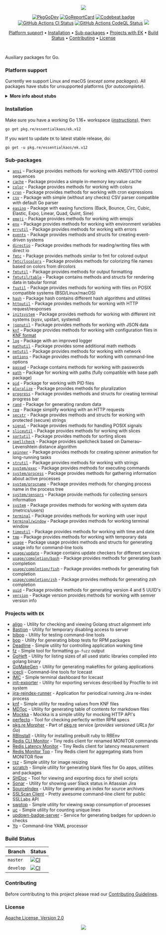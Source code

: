 <p align="center"><a href="#readme"><img src="https://gh.kaos.st/go-ek.svg"/></a></p>

<p align="center">
  <a href="https://kaos.sh/g/ek.v12?docs"><img src="https://gh.kaos.st/godoc.svg" alt="PkgGoDev"></a>
  <a href="https://kaos.sh/r/ek"><img src="https://kaos.sh/r/ek.svg" alt="GoReportCard" /></a>
  <a href="https://kaos.sh/b/ek"><img src="https://kaos.sh/b/3649d737-e5b9-4465-9765-b9f4ebec60ec.svg" alt="Codebeat badge" /></a>
  <a href="https://kaos.sh/w/ek/ci"><img src="https://kaos.sh/w/ek/ci.svg" alt="GitHub Actions CI Status" /></a>
  <a href="https://kaos.sh/w/ek/codeql"><img src="https://kaos.sh/w/ek/codeql.svg" alt="GitHub Actions CodeQL Status" /></a>
  <a href="#license"><img src="https://gh.kaos.st/apache2.svg" /></a>
</p>

<p align="center"><a href="#platform-support">Platform support</a> • <a href="#installation">Installation</a> • <a href="#sub-packages">Sub-packages</a> • <a href="#projects-with-ek">Projects with EK</a> • <a href="#build-status">Build Status</a> • <a href="#contributing">Contributing</a> • <a href="#license">License</a></p>

<br/>

Auxiliary packages for Go.

### Platform support

Currently we support Linux and macOS (_except some packages_). All packages have stubs for unsupported platforms (_for autocomplete_).

<details><summary><b>More info about stubs</b></summary><p>

> Some packages cannot be used on some platforms, like `fsutil` package, which cannot be used on Windows due to using signals, or `system` sub-packages which require [procfs](https://en.wikipedia.org/wiki/Procfs). But you can write code on these platforms with no problem because almost all packages have stubs with information about all constants, variables, and functions available on other platforms. So, for example, Sublime with [LSP](https://lsp.sublimetext.io) on Windows will show all information about methods available only on the Linux platform. All descriptions from stubs contain symbol ❗ at the beginning as a mark of unsupported code. Code with stubs can be compiled, but any method invocation from stubs will lead to panic.

</p></details>

### Installation

Make sure you have a working Go 1.16+ workspace (_[instructions](https://golang.org/doc/install)_), then:

```
go get pkg.re/essentialkaos/ek.v12
```

If you want to update `EK` to latest stable release, do:

```
go get -u pkg.re/essentialkaos/ek.v12
```

### Sub-packages

* [`ansi`](https://pkg.re/essentialkaos/ek.v12/ansi?docs) - Package provides methods for working with ANSI/VT100 control sequences
* [`cache`](https://pkg.re/essentialkaos/ek.v12/cache?docs) - Package provides a simple in-memory key:value cache
* [`color`](https://pkg.re/essentialkaos/ek.v12/color?docs) - Package provides methods for working with colors
* [`cron`](https://pkg.re/essentialkaos/ek.v12/cron?docs) - Package provides methods for working with cron expressions
* [`csv`](https://pkg.re/essentialkaos/ek.v12/csv?docs) - Package with simple (without any checks) CSV parser compatible with default Go parser
* [`easing`](https://pkg.re/essentialkaos/ek.v12/easing?docs) - Package with easing functions (Back, Bounce, Circ, Cubic, Elastic, Expo, Linear, Quad, Quint, Sine)
* [`emoji`](https://pkg.re/essentialkaos/ek.v12/emoji?docs) - Package provides methods for working with emojis
* [`env`](https://pkg.re/essentialkaos/ek.v12/env?docs) - Package provides methods for working with environment variables
* [`errutil`](https://pkg.re/essentialkaos/ek.v12/errutil?docs) - Package provides methods for working with errors
* [`events`](https://pkg.re/essentialkaos/ek.v12/events?docs) - Package provides methods and structs for creating event-driven systems
* [`directio`](https://pkg.re/essentialkaos/ek.v12/directio?docs) - Package provides methods for reading/writing files with direct io
* [`fmtc`](https://pkg.re/essentialkaos/ek.v12/fmtc?docs) - Package provides methods similar to fmt for colored output
* [`fmtc/lscolors`](https://pkg.re/essentialkaos/ek.v12/fmtc/lscolors?docs) - Package provides methods for colorizing file names based on colors from dircolors
* [`fmtutil`](https://pkg.re/essentialkaos/ek.v12/fmtutil?docs) - Package provides methods for output formatting
* [`fmtutil/table`](https://pkg.re/essentialkaos/ek.v12/fmtutil/table?docs) - Package contains methods and structs for rendering data in tabular format
* [`fsutil`](https://pkg.re/essentialkaos/ek.v12/fsutil?docs) - Package provides methods for working with files on POSIX compatible systems (BSD/Linux/macOS)
* [`hash`](https://pkg.re/essentialkaos/ek.v12/hash?docs) - Package hash contains different hash algorithms and utilities
* [`httputil`](https://pkg.re/essentialkaos/ek.v12/httputil?docs) - Package provides methods for working with HTTP request/responses
* [`initsystem`](https://pkg.re/essentialkaos/ek.v12/initsystem?docs) - Package provides methods for working with different init systems (sysv, upstart, systemd)
* [`jsonutil`](https://pkg.re/essentialkaos/ek.v12/jsonutil?docs) - Package provides methods for working with JSON data
* [`knf`](https://pkg.re/essentialkaos/ek.v12/knf?docs) - Package provides methods for working with configuration files in [KNF format](https://kaos.sh/knf-spec)
* [`log`](https://pkg.re/essentialkaos/ek.v12/log?docs) - Package with an improved logger
* [`mathutil`](https://pkg.re/essentialkaos/ek.v12/mathutil?docs) - Package provides some additional math methods
* [`netutil`](https://pkg.re/essentialkaos/ek.v12/netutil?docs) - Package provides methods for working with network
* [`options`](https://pkg.re/essentialkaos/ek.v12/options?docs) - Package provides methods for working with command-line options
* [`passwd`](https://pkg.re/essentialkaos/ek.v12/passwd?docs) - Package contains methods for working with passwords
* [`path`](https://pkg.re/essentialkaos/ek.v12/path?docs) - Package for working with paths (fully compatible with base path package)
* [`pid`](https://pkg.re/essentialkaos/ek.v12/pid?docs) - Package for working with PID files
* [`pluralize`](https://pkg.re/essentialkaos/ek.v12/pluralize?docs) - Package provides methods for pluralization
* [`progress`](https://pkg.re/essentialkaos/ek.v12/progress?docs) - Package provides methods and structs for creating terminal progress bar
* [`rand`](https://pkg.re/essentialkaos/ek.v12/rand?docs) - Package for generating random data
* [`req`](https://pkg.re/essentialkaos/ek.v12/req?docs) - Package simplify working with an HTTP requests
* [`secstr`](https://pkg.re/essentialkaos/ek.v12/secstr?docs) - Package provides methods and structs for working with protected (secure) strings
* [`signal`](https://pkg.re/essentialkaos/ek.v12/signal?docs) - Package provides methods for handling POSIX signals
* [`sliceutil`](https://pkg.re/essentialkaos/ek.v12/sliceutil?docs) - Package provides methods for working with slices
* [`sortutil`](https://pkg.re/essentialkaos/ek.v12/sortutil?docs) - Package provides methods for sorting slices
* [`spellcheck`](https://pkg.re/essentialkaos/ek.v12/spellcheck?docs) - Package provides spellcheck based on Damerau–Levenshtein distance algorithm
* [`spinner`](https://pkg.re/essentialkaos/ek.v12/spinner?docs) - Package provides methods for creating spinner animation for long-running tasks
* [`strutil`](https://pkg.re/essentialkaos/ek.v12/strutil?docs) - Package provides methods for working with strings
* [`system/exec`](https://pkg.re/essentialkaos/ek.v12/system/exec?docs) - Package provides methods for executing commands
* [`system/process`](https://pkg.re/essentialkaos/ek.v12/system/process?docs) - Package provides methods for gathering information about active processes
* [`system/procname`](https://pkg.re/essentialkaos/ek.v12/system/procname?docs) - Package provides methods for changing process name in the process tree
* [`system/sensors`](https://pkg.re/essentialkaos/ek.v12/system/sensors?docs) - Package provide methods for collecting sensors information
* [`system`](https://pkg.re/essentialkaos/ek.v12/system?docs) - Package provides methods for working with system data (metrics/users)
* [`terminal`](https://pkg.re/essentialkaos/ek.v12/terminal?docs) - Package provides methods for working with user input
* [`terminal/window`](https://pkg.re/essentialkaos/ek.v12/terminal/window?docs) - Package provides methods for working terminal window
* [`timeutil`](https://pkg.re/essentialkaos/ek.v12/timeutil?docs) - Package provides methods for working with time and date
* [`tmp`](https://pkg.re/essentialkaos/ek.v12/tmp?docs) - Package provides methods for working with temporary data
* [`usage`](https://pkg.re/essentialkaos/ek.v12/usage?docs) - Package usage provides methods and structs for generating usage info for command-line tools
* [`usage/update`](https://pkg.re/essentialkaos/ek.v12/usage/update?docs) - Package contains update checkers for different services
* [`usage/completion/bash`](https://pkg.re/essentialkaos/ek.v12/usage/completion/bash?docs) - Package provides methods for generating bash completion
* [`usage/completion/fish`](https://pkg.re/essentialkaos/ek.v12/usage/completion/fish?docs) - Package provides methods for generating fish completion
* [`usage/completion/zsh`](https://pkg.re/essentialkaos/ek.v12/usage/completion/zsh?docs) - Package provides methods for generating zsh completion
* [`uuid`](https://pkg.re/essentialkaos/ek.v12/uuid?docs) - Package provides methods for generating version 4 and 5 UUID's
* [`version`](https://pkg.re/essentialkaos/ek.v12/version?docs) - Package version provides methods for working with semver version info

### Projects with `EK`

* [aligo](https://kaos.sh/aligo) - Utility for checking and viewing Golang struct alignment info
* [Bastion](https://kaos.sh/bastion) - Utility for temporary disabling access to server
* [bibop](https://kaos.sh/bibop) - Utility for testing command-line tools
* [bop](https://kaos.sh/bop) - Utility for generating bibop tests for RPM packages
* [Deadline](https://kaos.sh/deadline) - Simple utility for controlling application working time
* [fz](https://kaos.sh/fz) - Simple tool for formatting `go-fuzz` output
* [GoHeft](https://kaos.sh/goheft) - Utility for listing sizes of all used static libraries compiled into golang binary
* [GoMakeGen](https://kaos.sh/gomakegen) - Utility for generating makefiles for golang applications
* [icecli](https://kaos.sh/icecli) - Command-line tools for Icecast
* [IMC](https://kaos.sh/imc) - Simple terminal dashboard for Icecast
* [init-exporter](https://github.com/funbox/init-exporter) - Utility for exporting services described by Procfile to init system
* [jira-reindex-runner](https://kaos.sh/jira-reindex-runner) - Application for periodical running Jira re-index process
* [knf](https://kaos.sh/knf) - Simple utility for reading values from KNF files
* [MDToc](https://kaos.sh/mdtoc) - Utility for generating table of contents for markdown files
* [Mockka](https://kaos.sh/mockka) - Mockka is a simple utility for mocking HTTP API's
* [perfecto](https://kaos.sh/perfecto) - Tool for checking perfectly written RPM specs
* [pkg.re Morpher](https://kaos.sh/pkgre) - Part of [pkg.re](https://pkg.re) service (_provides versioned URLs for Go_)
* [RBInstall](https://kaos.sh/rbinstall) - Utility for installing prebuilt ruby to RBEnv
* [Redis CLI Monitor](https://kaos.sh/redis-cli-monitor) - Tiny redis client for renamed MONITOR commands
* [Redis Latency Monitor](https://kaos.sh/redis-latency-monitor) - Tiny Redis client for latency measurement
* [Redis Monitor Top](https://kaos.sh/redis-monitor-top) - Tiny Redis client for aggregating stats from MONITOR flow
* [rsz](https://kaos.sh/rsz) - Simple utility for image resizing
* [scratch](https://kaos.sh/scratch) - Simple utility for generating blank files for Go apps, utilities and packages
* [SHDoc](https://kaos.sh/shdoc) - Tool for viewing and exporting docs for shell scripts
* [Sonar](https://kaos.sh/sonar) - Utility for showing user Slack status in Atlassian Jira
* [SourceIndex](https://kaos.sh/source-index) - Utility for generating an index for source archives
* [SSLScan Client](https://kaos.sh/sslcli) - Pretty awesome command-line client for public SSLLabs API
* [swptop](https://kaos.sh/swptop) - Simple utility for viewing swap consumption of processes
* [uc](https://kaos.sh/uc) - Simple utility for counting unique lines
* [updown-badge-server](https://kaos.sh/updown-badge-server) - Service for generating badges for updown.io checks
* [Yo](https://kaos.sh/yo) - Command-line YAML processor

### Build Status

| Branch | Status |
|--------|----------|
| `master` | [![CI](https://kaos.sh/w/ek/ci.svg?branch=master)](https://kaos.sh/w/ek/ci?query=branch:master) |
| `develop` | [![CI](https://kaos.sh/w/ek/ci.svg?branch=develop)](https://kaos.sh/w/ek/ci?query=branch:develop) |

### Contributing

Before contributing to this project please read our [Contributing Guidelines](https://github.com/essentialkaos/contributing-guidelines#contributing-guidelines).

### License

[Apache License, Version 2.0](http://www.apache.org/licenses/LICENSE-2.0)

<p align="center"><a href="https://essentialkaos.com"><img src="https://gh.kaos.st/ekgh.svg"/></a></p>
